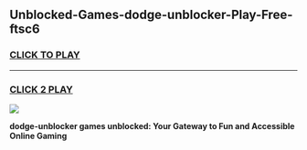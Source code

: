 
## Unblocked-Games-dodge-unblocker-Play-Free-ftsc6
<h3>
<a href="https://premium76.site?title=dodge-unblocker&ref=18A1">CLICK TO PLAY</a></h3>
<hr>

<h3>
<a href="https://premium76.site?title=dodge-unblocker&ref=18A1">CLICK 2 PLAY</a>
  
</h3>

<a href="https://premium76.site?title=dodge-unblocker&ref=18A1"><img src="https://clearcache.store/games.png"></a>


**dodge-unblocker games unblocked: Your Gateway to Fun and Accessible Online Gaming**
